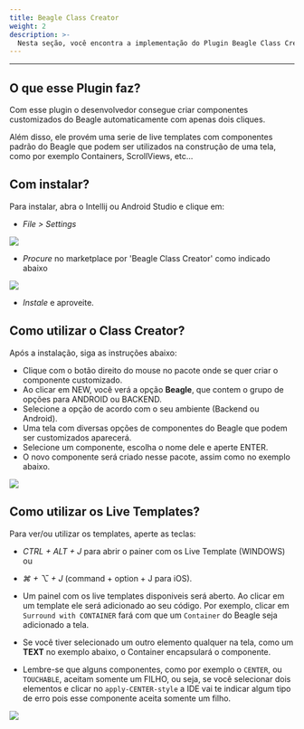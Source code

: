 ```yaml
---
title: Beagle Class Creator
weight: 2
description: >-
  Nesta seção, você encontra a implementação do Plugin Beagle Class Creator
---
```


---

## O que esse Plugin faz?

Com esse plugin o desenvolvedor consegue criar componentes customizados do Beagle automaticamente com apenas dois cliques.

Além disso, ele provém uma serie de live templates com componentes padrão do Beagle que podem ser utilizados na construção de uma tela, como por exemplo Containers, ScrollViews, etc... 

## Com instalar?

Para instalar, abra o Intellij ou Android Studio e clique em:
* *File > Settings*

![](/shared/plugin/settings.png)

* *Procure* no marketplace por 'Beagle Class Creator' como indicado abaixo

![](/shared/plugin/search.png)
* *Instale* e aproveite.

## Como utilizar o Class Creator?

Após a instalação, siga as instruções abaixo:

* Clique com o botão direito do mouse no pacote onde se quer criar o componente customizado.
* Ao clicar em NEW, você verá a opção **Beagle**, que contem o grupo de opções para ANDROID ou BACKEND.
* Selecione a opção de acordo com o seu ambiente (Backend ou Android).
* Uma tela com diversas opções de componentes do Beagle que podem ser customizados aparecerá. 
* Selecione um componente, escolha o nome dele e aperte ENTER.
* O novo componente será criado nesse pacote, assim como no exemplo abaixo.

![](/shared/plugin/plugin.gif)

## Como utilizar os Live Templates?

Para ver/ou utilizar os templates, aperte as teclas:

* *CTRL + ALT + J* para abrir o painer com os Live Template (WINDOWS) ou 
* *⌘ + ⌥ + J* (command + option + J para iOS).

* Um painel com os live templates disponiveis será aberto. Ao clicar em um template ele será adicionado ao seu código. Por exemplo, clicar em `Surround with CONTAINER` fará com que um `Container` do Beagle seja adicionado a tela. 
* Se você tiver selecionado um outro elemento qualquer na tela, como um **TEXT** no exemplo abaixo, o Container encapsulará o componente. 
* Lembre-se que alguns componentes, como por exemplo o `CENTER`, ou `TOUCHABLE`, aceitam somente um FILHO, ou seja, se você selecionar dois elementos e clicar no `apply-CENTER-style` a IDE vai te indicar algum tipo de erro pois esse componente aceita somente um filho.

![](/shared/plugin/plugin-live-template.gif)

<!-- # Quer saber mais sobre o nosso plugin? 
👉 Acesse o repositório do nosso [Beagle Class Creator Plugin](https://github.com/ZupIT/beagle-template-intellij-plugin) e fique a vontade para contribuir e nos dar sugestões! -->